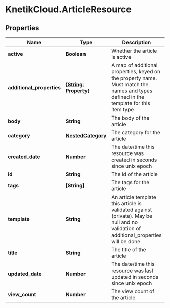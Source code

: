 # KnetikCloud.ArticleResource

## Properties
Name | Type | Description | Notes
------------ | ------------- | ------------- | -------------
**active** | **Boolean** | Whether the article is active | 
**additional_properties** | [**{String: Property}**](Property.md) | A map of additional properties, keyed on the property name.  Must match the names and types defined in the template for this item type | [optional] 
**body** | **String** | The body of the article | 
**category** | [**NestedCategory**](NestedCategory.md) | The category for the article | 
**created_date** | **Number** | The date/time this resource was created in seconds since unix epoch | [optional] 
**id** | **String** | The id of the article | [optional] 
**tags** | **[String]** | The tags for the article | [optional] 
**template** | **String** | An article template this article is validated against (private). May be null and no validation of additional_properties will be done | [optional] 
**title** | **String** | The title of the article | 
**updated_date** | **Number** | The date/time this resource was last updated in seconds since unix epoch | [optional] 
**view_count** | **Number** | The view count of the article | [optional] 


